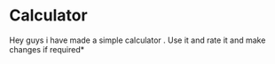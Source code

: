 # Calculator
Hey guys i have made a simple calculator . Use it and rate it and make changes if required*
